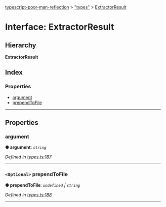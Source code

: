 [typescript-poor-man-reflection](../README.md) > ["types"](../modules/_types_.md) > [ExtractorResult](../interfaces/_types_.extractorresult.md)

# Interface: ExtractorResult

## Hierarchy

**ExtractorResult**

## Index

### Properties

* [argument](_types_.extractorresult.md#argument)
* [prependToFile](_types_.extractorresult.md#prependtofile)

---

## Properties

<a id="argument"></a>

###  argument

**● argument**: *`string`*

*Defined in [types.ts:187](https://github.com/cancerberoSgx/typescript-poor-man-reflection/blob/22a01b8/src/types.ts#L187)*

___
<a id="prependtofile"></a>

### `<Optional>` prependToFile

**● prependToFile**: *`undefined` \| `string`*

*Defined in [types.ts:188](https://github.com/cancerberoSgx/typescript-poor-man-reflection/blob/22a01b8/src/types.ts#L188)*

___

